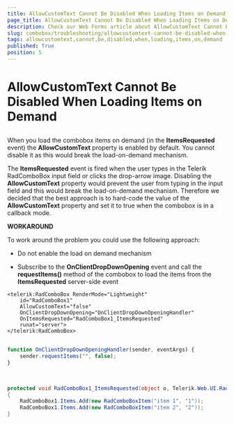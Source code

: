 ```yaml
---
title: AllowCustomText Cannot Be Disabled When Loading Items on Demand
page_title: AllowCustomText Cannot Be Disabled When Loading Items on Demand - RadComboBox
description: Check our Web Forms article about AllowCustomText Cannot Be Disabled When Loading Items on Demand.
slug: combobox/troubleshooting/allowcustomtext-cannot-be-disabled-when-loading-items-on-demand
tags: allowcustomtext,cannot,be,disabled,when,loading,items,on,demand
published: True
position: 5
---
```


# AllowCustomText Cannot Be Disabled When Loading Items on Demand



## 

When you load the combobox items on demand (in the **ItemsRequested** event) the **AllowCustomText** property is enabled by default. You cannot disable it as this would break the load-on-demand mechanism.

The **ItemsRequested** event is fired when the user types in the Telerik RadComboBox input field or clicks the drop-arrow image. Disabling the **AllowCustomText** property would prevent the user from typing in the input field and this would break the load-on-demand mechanism. Therefore we decided that the best approach is to hard-code the value of the **AllowCustomText** property and set it to true when the combobox is in a callback mode.

**WORKAROUND**

To work around the problem you could use the following approach:

* Do not enable the load on demand mechanism

* Subscribe to the **OnClientDropDownOpening** event and call the **requestItems()** method of the combobox to load the items from the **ItemsRequested** server-side event

````ASPNET
<telerik:RadComboBox RenderMode="Lightweight" 
	id="RadComboBox1" 
	AllowCustomText="false" 
	OnClientDropDownOpening="OnClientDropDownOpeningHandler"
	OnItemsRequested="RadComboBox1_ItemsRequested" 
	runat="server">
</telerik:RadComboBox>
````



````JavaScript
	
function OnClientDropDownOpeningHandler(sender, eventArgs) {
	sender.requestItems("", false);
}
		
````



````C#
		
protected void RadComboBox1_ItemsRequested(object o, Telerik.Web.UI.RadComboBoxItemsRequestedEventArgs e)
{
	RadComboBox1.Items.Add(new RadComboBoxItem("item 1", "1"));
	RadComboBox1.Items.Add(new RadComboBoxItem("item 2", "2"));
}
	
````


